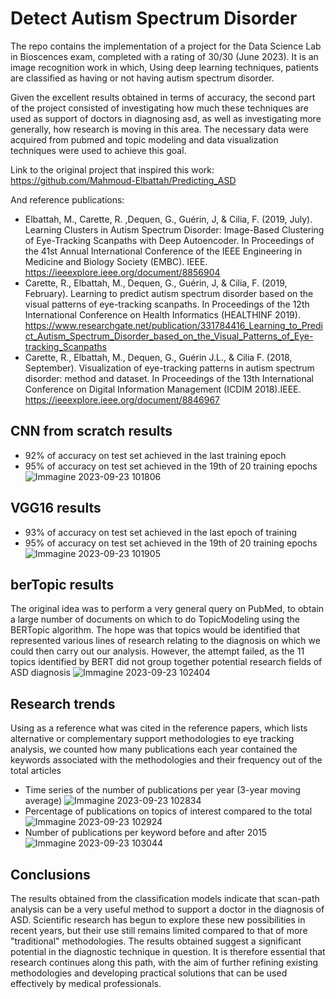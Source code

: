# Detect Autism Spectrum Disorder
The repo contains the implementation of a project for the Data Science Lab in Bioscences exam, completed with a rating of 30/30 (June 2023). It is an image recognition work in which, Using deep learning techniques, patients are classified as having or not having autism spectrum disorder.

Given the excellent results obtained in terms of accuracy, the second part of the project consisted of investigating how much these techniques are used as support of doctors in diagnosing asd, as well as investigating more generally, how research is moving in this area. The necessary data were acquired from pubmed and topic modeling and data visualization techniques were used to achieve this goal.

Link to the original project that inspired this work: https://github.com/Mahmoud-Elbattah/Predicting_ASD  

And reference publications:
- Elbattah, M., Carette, R. ,Dequen, G., Guérin, J, & Cilia, F. (2019, July). Learning Clusters in Autism Spectrum Disorder: Image-Based Clustering of Eye-Tracking Scanpaths with Deep Autoencoder. In Proceedings of the 41st Annual International Conference of the IEEE Engineering in Medicine and Biology Society (EMBC). IEEE.
https://ieeexplore.ieee.org/document/8856904
- Carette, R., Elbattah, M., Dequen, G., Guérin, J, & Cilia, F. (2019, February). Learning to predict autism spectrum disorder based on the visual patterns of eye-tracking scanpaths. In Proceedings of the 12th International Conference on Health Informatics (HEALTHINF 2019).
https://www.researchgate.net/publication/331784416_Learning_to_Predict_Autism_Spectrum_Disorder_based_on_the_Visual_Patterns_of_Eye-tracking_Scanpaths
- Carette, R., Elbattah, M., Dequen, G., Guérin J.L., & Cilia F. (2018, September). Visualization of eye-tracking patterns in autism spectrum disorder: method and dataset. In Proceedings of the 13th International Conference on Digital Information Management (ICDIM 2018).IEEE.
https://ieeexplore.ieee.org/document/8846967

## CNN from scratch results
- 92% of accuracy on test set achieved in the last training epoch
- 95% of accuracy on test set achieved in the 19th of 20 training epochs
![Immagine 2023-09-23 101806](https://github.com/GiacomoPracucci/detect-asd/assets/94844087/bd877304-6ac3-41c1-b46d-653aff81f013)

## VGG16 results
- 93% of accuracy on test set achieved in the last epoch of training
- 95% of accuracy on test set achieved in the 19th of 20 training epochs
![Immagine 2023-09-23 101905](https://github.com/GiacomoPracucci/detect-asd/assets/94844087/4f91da21-53b4-4c7f-92f3-12edf2c23c35)

## berTopic results
The original idea was to perform a very general query on PubMed, to obtain a large number of documents on which to do TopicModeling using the BERTopic algorithm.
The hope was that topics would be identified that represented various lines of research relating to the diagnosis on which we could then carry out our analysis.
However, the attempt failed, as the 11 topics identified by BERT did not group together potential research fields of ASD diagnosis
![Immagine 2023-09-23 102404](https://github.com/GiacomoPracucci/detect-asd/assets/94844087/6f567a6a-3461-4bb3-9580-951a89578f79)

## Research trends
Using as a reference what was cited in the reference papers, which lists alternative or complementary support methodologies to eye tracking analysis, we counted how many publications each year contained the keywords associated with the methodologies and their frequency out of the total articles
- Time series of the number of publications per year (3-year moving average)
![Immagine 2023-09-23 102834](https://github.com/GiacomoPracucci/detect-asd/assets/94844087/3caadbc2-85be-4045-b443-20c361399052)
- Percentage of publications on topics of interest compared to the total
![Immagine 2023-09-23 102924](https://github.com/GiacomoPracucci/detect-asd/assets/94844087/e20eb2ec-f8c2-4018-8d5d-03d0e31e6dd9)
- Number of publications per keyword before and after 2015
![Immagine 2023-09-23 103044](https://github.com/GiacomoPracucci/detect-asd/assets/94844087/8e1fcf8d-0648-4c2c-b0be-52eb0b893ba1)

## Conclusions
The results obtained from the classification models indicate that scan-path analysis can be a very useful method to support a doctor in the diagnosis of ASD.
Scientific research has begun to explore these new possibilities in recent years, but their use still remains limited compared to that of more "traditional" methodologies.
The results obtained suggest a significant potential in the diagnostic technique in question. It is therefore essential that research continues along this path, with the aim of further refining existing methodologies and developing practical solutions that can be used effectively by medical professionals.

